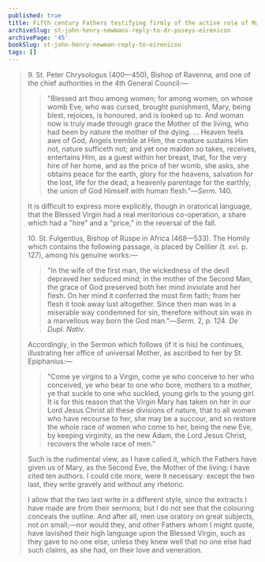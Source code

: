 ```yaml
---
published: true
title: Fifth century Fathers testifying firmly of the active role of Mary in our salvation
archiveSlug: st-john-henry-newmans-reply-to-dr-puseys-eirenicon
archivePage: '45'
bookSlug: st-john-henry-newman-reply-to-eirenicon
tags: []
---
```


> 9\. St. Peter Chrysologus (400—450), Bishop of Ravenna, and one of the chief authorities in the 4th General Council:—
>
>> "Blessed art thou among women; for among women, on whose womb Eve, who was cursed, brought punishment, Mary, being blest, rejoices, is honoured, and is looked up to. And woman now is truly made through grace the Mother of the living, who had been by nature the mother of the dying. ... Heaven feels awe of God, Angels tremble at Him, the creature sustains Him not, nature sufficeth not; and yet one maiden so takes, receives, entertains Him, as a guest within her breast, that, for the very hire of her home, and as the price of her womb, she asks, she obtains peace for the earth, glory for the heavens, salvation for the lost, life for the dead, a heavenly parentage for the earthly, the union of God Himself with human flesh."—*Serm.* 140.
>
> It is difficult to express more explicitly, though in oratorical language, that the Blessed Virgin had a real meritorious co-operation, a share which had a "hire" and a "price," in the reversal of the fall.
>
> 10\. St. Fulgentius, Bishop of Ruspe in Africa (468—533). The Homily which contains the following passage, is placed by Ceillier (t. xvi. p. 127), among his genuine works:—
>
>> "In the wife of the first man, the wickedness of the devil depraved her seduced mind; in the mother of the Second Man, the grace of God preserved both her mind inviolate and her flesh. On her mind it conferred the most firm faith; from her flesh it took away lust altogether. Since then man was in a miserable way condemned for sin, therefore without sin was in a marvellous way born the God man."—*Serm.* 2, p. 124. *De Dupl. Nativ.*
>
> Accordingly, in the Sermon which follows (if it is his) he continues, illustrating her office of universal Mother, as ascribed to her by St. Epiphanius:—
>
>> "Come ye virgins to a Virgin, come ye who conceive to her who conceived, ye who bear to one who bore, mothers to a mother, ye that suckle to one who suckled, young girls to the young girl. It is for this reason that the Virgin Mary has taken on her in our Lord Jesus Christ all these divisions of nature, that to all women who have recourse to her, she may be a succour, and so restore the whole race of women who come to her, being the new Eve, by keeping virginity, as the new Adam, the Lord Jesus Christ, recovers the whole race of men."
>
> Such is the rudimental view, as I have called it, which the Fathers have given us of Mary, as the Second Eve, the Mother of the living: I have cited ten authors. I could cite more, were it necessary: except the two last, they write gravely and without any rhetoric.
>
> I allow that the two last write in a different style, since the extracts I have made are from their sermons; but I do not see that the colouring conceals the outline. And after all, men use oratory on great subjects, not on small;—nor would they, and other Fathers whom I might quote, have lavished their high language upon the Blessed Virgin, such as they gave to no one else, unless they knew well that no one else had such claims, as she had, on their love and veneration.
